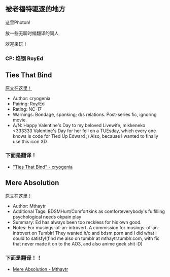 ## 被老福特驱逐的地方
这里Photon!

放一些无聊时候翻译的同人

欢迎来玩！

### CP: 焰钢 RoyEd
##  Ties That Bind
[原文在这里！](https://cryogenia.livejournal.com/225257.html)
* Author: cryogenia
* Pairing: Roy/Ed
* Rating: NC-17
* Warnings: Bondage, spanking; d/s relations. Post-series fic, ignoring movie.
* A/N: Happy Valentine's Day to my beloved Livewife, mikkeneko <333333 Valentine's Day for her fell on a TUEsday, which every one knows is code for Tied Up Edward ;) Also, because I wanted to finally use this icon XD


### 下面是翻译！
* ["Ties That Bind" - cryogenia](https://thisisphoton.github.io/Stories-of-RoyEd/ties-that-bind.html)

## Mere Absolution
[原文在这里！](https://archiveofourown.org/works/8584720?view_adult=true)
* Author: Mthaytr
* Additional Tags: BDSMHurt/Comfortkink as comforteverybody's fulfilling psychological needs okpain play
* Summary: Ed has always been too reckless for his own good.
* Notes: For musings-of-an-introvert. A commission for musings-of-an-introvert on Tumblr! They wanted h/c and bdsm porn and I did what I could to satisfy!(find me also on tumblr at mthaytr.tumblr.com, with fic that never made it on to the AO3, and also anime geek shit :D)


### 下面是翻译！！
* [Mere Absolution - Mthaytr](https://thisisphoton.github.io/Stories-of-RoyEd/mere-absolution.html)
